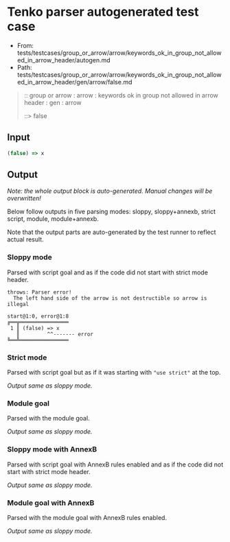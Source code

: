 # Tenko parser autogenerated test case

- From: tests/testcases/group_or_arrow/arrow/keywords_ok_in_group_not_allowed_in_arrow_header/autogen.md
- Path: tests/testcases/group_or_arrow/arrow/keywords_ok_in_group_not_allowed_in_arrow_header/gen/arrow/false.md

> :: group or arrow : arrow : keywords ok in group not allowed in arrow header : gen : arrow
>
> ::> false

## Input


`````js
(false) => x
`````

## Output

_Note: the whole output block is auto-generated. Manual changes will be overwritten!_

Below follow outputs in five parsing modes: sloppy, sloppy+annexb, strict script, module, module+annexb.

Note that the output parts are auto-generated by the test runner to reflect actual result.

### Sloppy mode

Parsed with script goal and as if the code did not start with strict mode header.

`````
throws: Parser error!
  The left hand side of the arrow is not destructible so arrow is illegal

start@1:0, error@1:8
╔══╦════════════════
 1 ║ (false) => x
   ║         ^^------- error
╚══╩════════════════

`````

### Strict mode

Parsed with script goal but as if it was starting with `"use strict"` at the top.

_Output same as sloppy mode._

### Module goal

Parsed with the module goal.

_Output same as sloppy mode._

### Sloppy mode with AnnexB

Parsed with script goal with AnnexB rules enabled and as if the code did not start with strict mode header.

_Output same as sloppy mode._

### Module goal with AnnexB

Parsed with the module goal with AnnexB rules enabled.

_Output same as sloppy mode._
